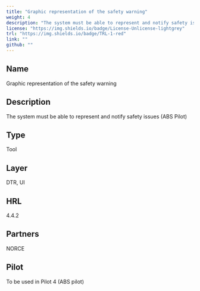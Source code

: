 ```yaml
---
title: "Graphic representation of the safety warning"
weight: 4
description: "The system must be able to represent and notify safety issues (ABS Pilot)"
license: "https://img.shields.io/badge/License-Unlicense-lightgrey"
trl: "https://img.shields.io/badge/TRL-1-red"
link: ""
github: ""
---
```


## Name
Graphic representation of the safety warning

## Description
The system must be able to represent and notify safety issues (ABS Pilot)

## Type
Tool

## Layer
DTR, UI

## HRL
4.4.2

## Partners
NORCE

## Pilot
To be used in Pilot 4 (ABS pilot)
